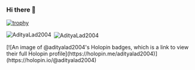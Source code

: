 ### Hi there 👋

[![trophy](https://github-profile-trophy.vercel.app/?username=AdityaLad2004)](https://github.com/AdityaLad2004/github-profile-trophy)

<p><img align="left" src="https://github-readme-stats.vercel.app/api/top-langs?username=AdityaLad2004&show_icons=true&locale=en&layout=compact" alt="AdityaLad2004" /></p>

<p>&nbsp;<img align="center" src="https://github-readme-stats.vercel.app/api?username=AdityaLad2004&show_icons=true&locale=en" alt="AdityaLad2004" /></p>
[![An image of @adityalad2004's Holopin badges, which is a link to view their full Holopin profile](https://holopin.me/adityalad2004)](https://holopin.io/@adityalad2004)
